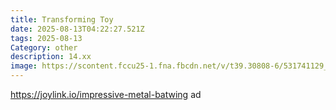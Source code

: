 ```yaml
---
title: Transforming Toy
date: 2025-08-13T04:22:27.521Z
tags: 2025-08-13
Category: other
description: 14.xx
image: https://scontent.fccu25-1.fna.fbcdn.net/v/t39.30808-6/531741129_10162904258384666_1102021859495447051_n.jpg?stp=cp6_dst-jpg_s600x600_tt6&_nc_cat=107&ccb=1-7&_nc_sid=aa7b47&_nc_ohc=481x_DkniG4Q7kNvwGq9EPB&_nc_oc=AdnZxzIFWO4A_45aJnMoZ8i2TmI9PGSMG2CdcC_o2s32YSWrCZSaz5I4gN1qw0FQHtU&_nc_zt=23&_nc_ht=scontent.fccu25-1.fna&_nc_gid=Ncs3xZP3Od3IIeoOqtlMrQ&oh=00_AfW8HmCrZ0_zOTwK2gYm5PY_6u1pLpYdV7O-cojbo6rVgQ&oe=68A1E3F6
---
```

https://joylink.io/impressive-metal-batwing ad